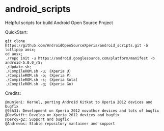 android_scripts
===============

Helpful scripts for build Android Open Source Project

QuickStart:

    git clone https://github.com/AndroidOpenSourceXperia/android_scripts.git -b lollipop aosx;
    cd aosx;
    ./repo init -u https://android.googlesource.com/platform/manifest -b android-5.0.0_r5;
    ./Update.sh;
    ./CompileROM.sh -u; (Xperia U)
    ./CompileROM.sh -p; (Xperia P)   
    ./CompileROM.sh -s; (Xperia Sola)
    ./CompileROM.sh -g; (Xperia Go) 
    
Credits:
    
    @munjeni: Kernel, porting Android Kitkat to Xperia 2012 devices and bugfix
    @95A31: Development on Xperia 2012 novathor devices and lots of bugfix
    @DevSwift: Develop on Xperia 2012 devices and bugfix
    @percy-g2: Support and bugfix
    @Andrewas: Stable repository mantainer and support
